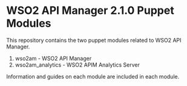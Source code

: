 # WSO2 API Manager 2.1.0 Puppet Modules

This repository contains the two puppet modules related to WSO2 API Manager.

1. wso2am - WSO2 API Manager
2. wso2am_analytics - WSO2 APIM Analytics Server

Information and guides on each module are included in each module.